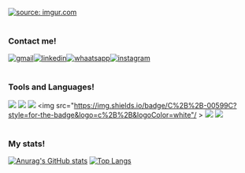 <a href="https://imgur.com/TIC4qUe"><img src="https://i.imgur.com/TIC4qUe.png" title="source: imgur.com" /></a>
<br>
<br>
### Contact me!
<a href="mailto:filipydasilvacorporativo@gmail.com"><img src="https://img.shields.io/badge/Gmail-D14836?style=for-the-badge&logo=gmail&logoColor=white" title="gmail"/></a><a href="https://www.linkedin.com/in/filipy-s-furtado-0a9037191/"><img src="https://img.shields.io/badge/LinkedIn-0077B5?style=for-the-badge&logo=linkedin&logoColor=white" title="linkedin"/></a><a href="https://whatsa.me/5531971670390/?t=Hi%20there!%20Vi%20seu%20perfil%20no%20GitHub%20e%20gostaria%20de%20conversar%20com%20voc%C3%AA!"><img src="https://img.shields.io/badge/WhatsApp-25D366?style=for-the-badge&logo=whatsapp&logoColor=white" title="whaatsapp"/></a><a href="https://www.instagram.com/real.filipy/"><img src="https://img.shields.io/badge/WhatsApp-25D366?style=for-the-badge&logo=whatsapp&logoColor=white" title="instagram"/></a>
<br>
<br>
### Tools and Languages!
<img src="https://img.shields.io/badge/GIT-E44C30?style=for-the-badge&logo=git&logoColor=white"/> <img src="https://img.shields.io/badge/powershell-5391FE?style=for-the-badge&logo=powershell&logoColor=white"/> <img src="https://img.shields.io/badge/windows%20terminal-4D4D4D?style=for-the-badge&logo=windows%20terminal&logoColor=white"/> <img src="https://img.shields.io/badge/C%2B%2B-00599C?style=for-the-badge&logo=c%2B%2B&logoColor=white"/ > <img src="https://img.shields.io/badge/Python-FFD43B?style=for-the-badge&logo=python&logoColor=blue"/> <img src="https://img.shields.io/badge/.NET-512BD4?style=for-the-badge&logo=dotnet&logoColor=white"/> 
<br>
<br>
### My stats!
[![Anurag's GitHub stats](https://github-readme-stats.vercel.app/api?username=FilipyStudy)](https://github.com/anuraghazra/github-readme-stats) 
[![Top Langs](https://github-readme-stats.vercel.app/api/top-langs/?username=FilipyStudy&layout=donut)](https://github.com/anuraghazra/github-readme-stats)
